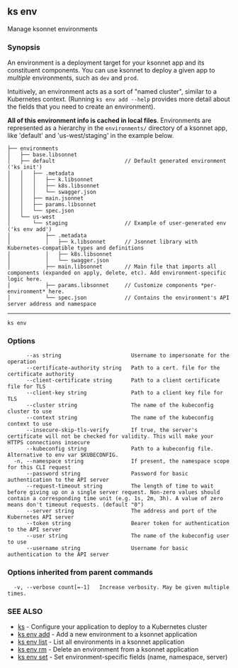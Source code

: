 ## ks env

Manage ksonnet environments

### Synopsis



An environment is a deployment target for your ksonnet app and its constituent
components. You can use ksonnet to deploy a given app to *multiple* environments,
such as `dev` and `prod`.

Intuitively, an environment acts as a sort of "named cluster", similar to a
Kubernetes context. (Running `ks env add --help` provides more detail
about the fields that you need to create an environment).

**All of this environment info is cached in local files**. Environments are
represented as a hierarchy in the `environments/` directory of a ksonnet app, like
'default' and 'us-west/staging' in the example below.

```
├── environments
│   ├── base.libsonnet
│   ├── default                      // Default generated environment ('ks init')
│   │   ├── .metadata
│   │   │   ├── k.libsonnet
│   │   │   ├── k8s.libsonnet
│   │   │   └── swagger.json
│   │   ├── main.jsonnet
│   │   ├── params.libsonnet
│   │   └── spec.json
│   └── us-west
│       └── staging                  // Example of user-generated env ('ks env add')
│           ├── .metadata
│           │   ├── k.libsonnet      // Jsonnet library with Kubernetes-compatible types and definitions
│           │   ├── k8s.libsonnet
│           │   └── swagger.json
│           ├── main.libsonnet       // Main file that imports all components (expanded on apply, delete, etc). Add environment-specific logic here.
│           ├── params.libsonnet     // Customize components *per-environment* here.
│           └── spec.json            // Contains the environment's API server address and namespace
```
----


```
ks env
```

### Options

```
      --as string                      Username to impersonate for the operation
      --certificate-authority string   Path to a cert. file for the certificate authority
      --client-certificate string      Path to a client certificate file for TLS
      --client-key string              Path to a client key file for TLS
      --cluster string                 The name of the kubeconfig cluster to use
      --context string                 The name of the kubeconfig context to use
      --insecure-skip-tls-verify       If true, the server's certificate will not be checked for validity. This will make your HTTPS connections insecure
      --kubeconfig string              Path to a kubeconfig file. Alternative to env var $KUBECONFIG.
  -n, --namespace string               If present, the namespace scope for this CLI request
      --password string                Password for basic authentication to the API server
      --request-timeout string         The length of time to wait before giving up on a single server request. Non-zero values should contain a corresponding time unit (e.g. 1s, 2m, 3h). A value of zero means don't timeout requests. (default "0")
      --server string                  The address and port of the Kubernetes API server
      --token string                   Bearer token for authentication to the API server
      --user string                    The name of the kubeconfig user to use
      --username string                Username for basic authentication to the API server
```

### Options inherited from parent commands

```
  -v, --verbose count[=-1]   Increase verbosity. May be given multiple times.
```

### SEE ALSO
* [ks](ks.md)	 - Configure your application to deploy to a Kubernetes cluster
* [ks env add](ks_env_add.md)	 - Add a new environment to a ksonnet application
* [ks env list](ks_env_list.md)	 - List all environments in a ksonnet application
* [ks env rm](ks_env_rm.md)	 - Delete an environment from a ksonnet application
* [ks env set](ks_env_set.md)	 - Set environment-specific fields (name, namespace, server)

